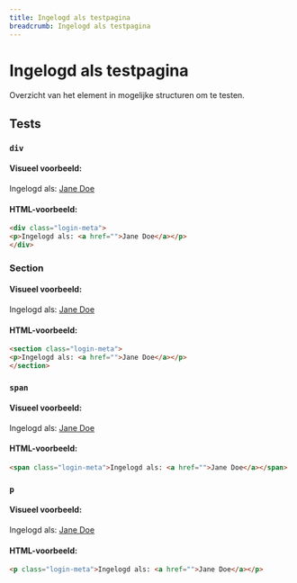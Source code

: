 ```yaml
---
title: Ingelogd als testpagina
breadcrumb: Ingelogd als testpagina
---
```


<h1 id="introduction">Ingelogd als testpagina</h1>

Overzicht van het element in mogelijke structuren om te testen.

<h2 id="tests">Tests</h2>

### `div`

#### Visueel voorbeeld:

<div class="login-meta">
  <p>Ingelogd als: <a href="login-meta-test">Jane Doe</a></p>
</div>

#### HTML-voorbeeld:

```html
<div class="login-meta">
<p>Ingelogd als: <a href="">Jane Doe</a></p>
</div>
```

### Section

#### Visueel voorbeeld:

<section class="login-meta">
  <p>Ingelogd als: <a href="login-meta-test">Jane Doe</a></p>
</section>

#### HTML-voorbeeld:

```html
<section class="login-meta">
<p>Ingelogd als: <a href="">Jane Doe</a></p>
</section>
```

### `span`

#### Visueel voorbeeld:

<span class="login-meta">Ingelogd als: <a href="login-meta-test">Jane Doe</a></span>

#### HTML-voorbeeld:

```html
<span class="login-meta">Ingelogd als: <a href="">Jane Doe</a></span>
```

### `p`

#### Visueel voorbeeld:

<p class="login-meta">Ingelogd als: <a href="login-meta-test">Jane Doe</a></p>

#### HTML-voorbeeld:

```html
<p class="login-meta">Ingelogd als: <a href="">Jane Doe</a></p>
```
